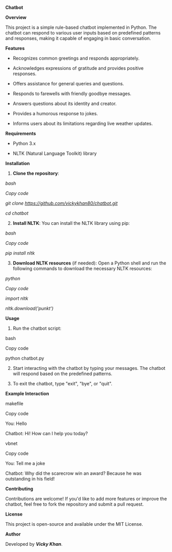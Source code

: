 **Chatbot**

**Overview**

This project is a simple rule-based chatbot implemented in Python. The
chatbot can respond to various user inputs based on predefined patterns
and responses, making it capable of engaging in basic conversation.

**Features**

-   Recognizes common greetings and responds appropriately.

-   Acknowledges expressions of gratitude and provides positive
    responses.

-   Offers assistance for general queries and questions.

-   Responds to farewells with friendly goodbye messages.

-   Answers questions about its identity and creator.

-   Provides a humorous response to jokes.

-   Informs users about its limitations regarding live weather updates.

**Requirements**

-   Python 3.x

-   NLTK (Natural Language Toolkit) library

**Installation**

1.  **Clone the repository**:

*bash*

*Copy code*

*git clone https://github.com/vickykhan80/chatbot.git*

*cd chatbot*

2.  **Install NLTK**: You can install the NLTK library using pip:

*bash*

*Copy code*

*pip install nltk*

3.  **Download NLTK resources** (if needed): Open a Python shell and run
    the following commands to download the necessary NLTK resources:

*python*

*Copy code*

*import nltk*

*nltk.download(\'punkt\')*

**Usage**

1.  Run the chatbot script:

bash

Copy code

python chatbot.py

2.  Start interacting with the chatbot by typing your messages. The
    chatbot will respond based on the predefined patterns.

3.  To exit the chatbot, type \"exit\", \"bye\", or \"quit\".

**Example Interaction**

makefile

Copy code

You: Hello

Chatbot: Hi! How can I help you today?

vbnet

Copy code

You: Tell me a joke

Chatbot: Why did the scarecrow win an award? Because he was outstanding
in his field!

**Contributing**

Contributions are welcome! If you\'d like to add more features or
improve the chatbot, feel free to fork the repository and submit a pull
request.

**License**

This project is open-source and available under the MIT License.

**Author**

Developed by ***Vicky Khan***.
